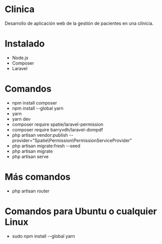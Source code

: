# Clinica
Desarrollo de aplicación web de la gestión de pacientes en una clínicia.

# Instalado

- Node.js
- Composer
- Laravel

# Comandos
- npm install composer
- npm install --global yarn
- yarn
- yarn dev
- composer require spatie/laravel-permission
- composer require barryvdh/laravel-dompdf
- php artisan vendor:publish --provider="Spatie\Permission\PermissionServiceProvider"
- php artisan migrate:fresh --seed
- php artisan migrate
- php artisan serve

# Más comandos

- php artisan router

# Comandos para Ubuntu o cualquier Linux

- sudo npm install --global yarn
